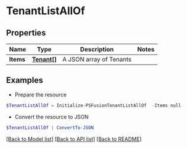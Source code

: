 # TenantListAllOf
## Properties

Name | Type | Description | Notes
------------ | ------------- | ------------- | -------------
**Items** | [**Tenant[]**](Tenant.md) | A JSON array of Tenants | 

## Examples

- Prepare the resource
```powershell
$TenantListAllOf = Initialize-PSFusionTenantListAllOf  -Items null
```

- Convert the resource to JSON
```powershell
$TenantListAllOf | ConvertTo-JSON
```

[[Back to Model list]](../README.md#documentation-for-models) [[Back to API list]](../README.md#documentation-for-api-endpoints) [[Back to README]](../README.md)


